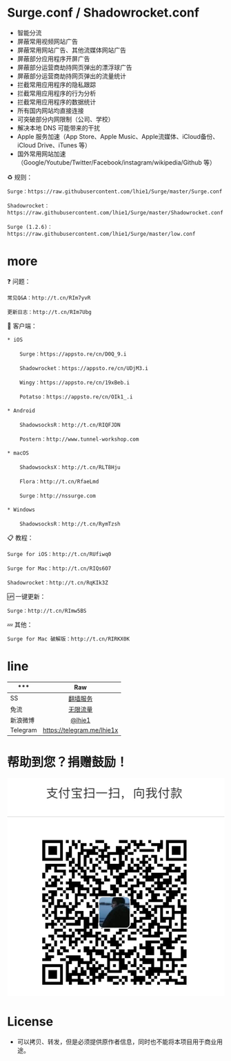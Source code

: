 # Surge.conf / Shadowrocket.conf

* 智能分流
* 屏蔽常用视频网站广告
* 屏蔽常用网站广告、其他流媒体网站广告
* 屏蔽部分应用程序开屏广告
* 屏蔽部分运营商劫持网页弹出的漂浮球广告
* 屏蔽部分运营商劫持网页弹出的流量统计
* 拦截常用应用程序的隐私跟踪
* 拦截常用应用程序的行为分析
* 拦截常用应用程序的数据统计
* 所有国内网站均直接连接
* 可突破部分内网限制（公司、学校）
* 解决本地 DNS 可能带来的干扰
* Apple 服务加速（App Store、Apple Music、Apple流媒体、iCloud备份、iCloud Drive、iTunes 等）
* 国外常用网站加速（Google/Youtube/Twitter/Facebook/instagram/wikipedia/Github 等）

♻️ 规则：

    Surge：https://raw.githubusercontent.com/lhie1/Surge/master/Surge.conf
    
    Shadowrocket：https://raw.githubusercontent.com/lhie1/Surge/master/Shadowrocket.conf
    
    Surge (1.2.6)：https://raw.githubusercontent.com/lhie1/Surge/master/low.conf

# more

❓ 问题：

    常见Q&A：http://t.cn/RIm7yvR
    
    更新日志：http://t.cn/RIm7Ubg

🔰 客户端：

    * iOS
    
        Surge：https://appsto.re/cn/D0Q_9.i
        
        Shadowrocket：https://appsto.re/cn/UDjM3.i
        
        Wingy：https://appsto.re/cn/19xBeb.i
        
        Potatso：https://appsto.re/cn/OIk1_.i
        
    * Android
    
        ShadowsocksR：http://t.cn/RIQFJDN
        
        Postern：http://www.tunnel-workshop.com
        
    * macOS
    
        ShadowsocksX：http://t.cn/RLT8Hju
        
        Flora：http://t.cn/RfaeLmd
        
        Surge：http://nssurge.com
        
    * Windows
    
        ShadowsocksR：http://t.cn/RymTzsh
        

📋 教程：

    Surge for iOS：http://t.cn/RUfiwq0
    
    Surge for Mac：http://t.cn/RIQs6O7
    
    Shadowrocket：http://t.cn/RqKIk3Z
    

🆙 一键更新：

    Surge：http://t.cn/RImw5BS
    

💤 其他：

    Surge for Mac 破解版：http://t.cn/RIRKX0K

# line

*** | Raw |
---------|:---------:
SS| [翻墙服务](https://item.taobao.com/item.htm?spm=686.1000925.0.0.nxFmSh&id=524385498809)
免流| [无限流量](https://item.taobao.com/item.htm?spm=686.1000925.0.0.nxFmSh&id=524385882062)
新浪微博 | [ @lhie1](http://www.weibo.com/1748625493)
Telegram | https://telegram.me/lhie1x


# 帮助到您？捐赠鼓励！

![](/img/alipay.png "alipay：lhie1@qq.com")


# License

* 可以拷贝、转发，但是必须提供原作者信息，同时也不能将本项目用于商业用途。
